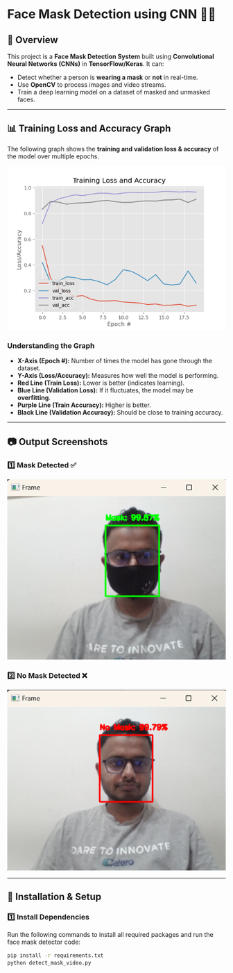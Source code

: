 # Face Mask Detection using CNN 🏥😷

## 📌 Overview
This project is a **Face Mask Detection System** built using **Convolutional Neural Networks (CNNs)** in **TensorFlow/Keras**. It can:
- Detect whether a person is **wearing a mask** or **not** in real-time.
- Use **OpenCV** to process images and video streams.
- Train a deep learning model on a dataset of masked and unmasked faces.

---

## 📊 Training Loss and Accuracy Graph
The following graph shows the **training and validation loss & accuracy** of the model over multiple epochs.

![Training Loss and Accuracy](plot.png)

### **Understanding the Graph**
- **X-Axis (Epoch #):** Number of times the model has gone through the dataset.
- **Y-Axis (Loss/Accuracy):** Measures how well the model is performing.
- **Red Line (Train Loss):** Lower is better (indicates learning).
- **Blue Line (Validation Loss):** If it fluctuates, the model may be **overfitting**.
- **Purple Line (Train Accuracy):** Higher is better.
- **Black Line (Validation Accuracy):** Should be close to training accuracy.

---

## 📷 Output Screenshots
### **1️⃣ Mask Detected ✅**
![Mask Detected](with_mask.png)

### **2️⃣ No Mask Detected ❌**
![No Mask Detected](without_mask.png)


---

## 🚀 Installation & Setup

### **1️⃣ Install Dependencies**
Run the following commands to install all required packages and run the face mask detector code:
```bash
pip install -r requirements.txt
python detect_mask_video.py